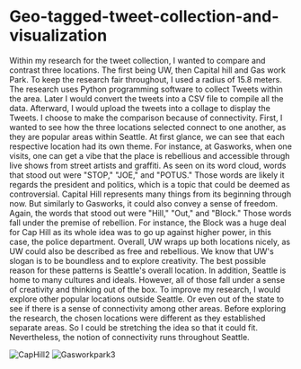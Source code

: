 # Geo-tagged-tweet-collection-and-visualization
Within my research for the tweet collection, I wanted to compare and contrast three locations. The first being UW, then Capital hill and Gas work Park. To keep the research fair throughout, I used a radius of 15.8 meters. The research uses Python programming software to collect Tweets within the area. Later I would convert the tweets into a CSV file to compile all the data. Afterward, I would upload the tweets into a collage to display the Tweets. I choose to make the comparison because of connectivity. 
First, I wanted to see how the three locations selected connect to one another, as they are popular areas within Seattle. At first glance, we can see that each respective location had its own theme. For instance, at Gasworks, when one visits, one can get a vibe that the place is rebellious and accessible through live shows from street artists and graffiti. As seen on its word cloud, words that stood out were "STOP," "JOE," and "POTUS." Those words are likely it regards the president and politics, which is a topic that could be deemed as controversial.  Capital Hill represents many things from its beginning through now. But similarly to Gasworks, it could also convey a sense of freedom. Again, the words that stood out were "Hill," "Out," and "Block." Those words fall under the premise of rebellion. For instance, the Block was a huge deal for Cap Hill as its whole idea was to go up against higher power, in this case, the police department. 
Overall, UW wraps up both locations nicely, as UW could also be described as free and rebellious. We know that UW's slogan is to be boundless and to explore creativity. The best possible reason for these patterns is Seattle's overall location. In addition, Seattle is home to many cultures and ideals. However, all of those fall under a sense of creativity and thinking out of the box. 
To improve my research, I would explore other popular locations outside Seattle. Or even out of the state to see if there is a sense of connectivity among other areas. Before exploring the research, the chosen locations were different as they established separate areas. So I could be stretching the idea so that it could fit. Nevertheless, the notion of connectivity runs throughout Seattle.

![CapHill2](https://user-images.githubusercontent.com/119153928/214151090-cf76ccce-6daf-48c8-ad9c-b7f0d9d3862d.png)
![Gasworkpark3](https://user-images.githubusercontent.com/119153928/214151098-79b42bd0-ce73-4ca9-a18f-75bf15d75727.png)
